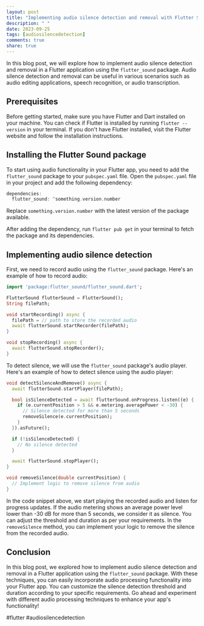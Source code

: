 ```yaml
---
layout: post
title: "Implementing audio silence detection and removal with Flutter Sound"
description: " "
date: 2023-09-25
tags: [audiosilencedetection]
comments: true
share: true
---
```


In this blog post, we will explore how to implement audio silence detection and removal in a Flutter application using the `flutter_sound` package. Audio silence detection and removal can be useful in various scenarios such as audio editing applications, speech recognition, or audio transcription.

## Prerequisites

Before getting started, make sure you have Flutter and Dart installed on your machine. You can check if Flutter is installed by running `flutter --version` in your terminal. If you don't have Flutter installed, visit the Flutter website and follow the installation instructions.

## Installing the Flutter Sound package

To start using audio functionality in your Flutter app, you need to add the `flutter_sound` package to your `pubspec.yaml` file. Open the `pubspec.yaml` file in your project and add the following dependency:

```dart
dependencies:
  flutter_sound: ^something.version.number
```

Replace `something.version.number` with the latest version of the package available.

After adding the dependency, run `flutter pub get` in your terminal to fetch the package and its dependencies.

## Implementing audio silence detection

First, we need to record audio using the `flutter_sound` package. Here's an example of how to record audio:

```dart
import 'package:flutter_sound/flutter_sound.dart';

FlutterSound flutterSound = FlutterSound();
String filePath;

void startRecording() async {
  filePath = // path to store the recorded audio
  await flutterSound.startRecorder(filePath);
}

void stopRecording() async {
  await flutterSound.stopRecorder();
}
```

To detect silence, we will use the `flutter_sound` package's audio player. Here's an example of how to detect silence using the audio player:

```dart
void detectSilenceAndRemove() async {
  await flutterSound.startPlayer(filePath);

  bool isSilenceDetected = await flutterSound.onProgress.listen((e) {
    if (e.currentPosition > 5 && e.metering.averagePower < -30) {
      // Silence detected for more than 5 seconds
      removeSilence(e.currentPosition);
    }
  }).asFuture();

  if (!isSilenceDetected) {
    // No silence detected
  }

  await flutterSound.stopPlayer();
}

void removeSilence(double currentPosition) {
  // Implement logic to remove silence from audio
}
```

In the code snippet above, we start playing the recorded audio and listen for progress updates. If the audio metering shows an average power level lower than -30 dB for more than 5 seconds, we consider it as silence. You can adjust the threshold and duration as per your requirements. In the `removeSilence` method, you can implement your logic to remove the silence from the recorded audio.

## Conclusion

In this blog post, we explored how to implement audio silence detection and removal in a Flutter application using the `flutter_sound` package. With these techniques, you can easily incorporate audio processing functionality into your Flutter app. You can customize the silence detection threshold and duration according to your specific requirements. Go ahead and experiment with different audio processing techniques to enhance your app's functionality!

#flutter #audiosilencedetection
